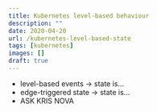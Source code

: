 ```yaml
---
title: Kubernetes level-based behaviour
description: ""
date: 2020-04-20
url: /kubernetes-level-based-state
tags: [kubernetes]
images: []
draft: true
---
```


- level-based events -> state is...
- edge-triggered state -> state is...
- ASK KRIS NOVA
